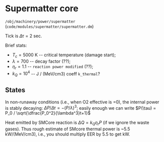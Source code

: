 # Supermatter core
`/obj/machinery/power/supermatter` (`code/modules/supermatter/supermatter.dm`)

Tick is $\Delta\tau=2$ sec.

Brief stats:
- $T_c=5000$ K -- critical temperature (damage start);
- $\lambda = 700$ -- decay factor (??);
- $\eta_r = 1.1$ -- `reaction power modified` (??);
- $k_Q = 10^4$ -- J / (MeV/cm3) coeff `k_thermal`?

## States

In non-runaway conditions (i.e., when O2 effective is =0),
the internal power is stably decaying:
$\Delta P /\Delta\tau = -(P/\lambda)^3$;
easily enough we can write 
$P(\tau) = P_0 / \sqrt{\dfrac{P_0^2}{\lambda^3}t+1}$

Heat emitted by SMCore reaction is 
$\Delta Q = k_Q \eta_r P$ (if we ignore the waste gases).
Thus rough estimate of SMcore thermal power is ~5.5 kW/(MeV/cm3), i.e., you should multiply EER by 5.5 to get kW.

